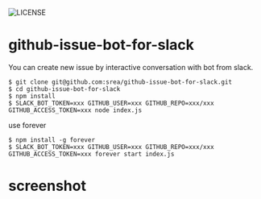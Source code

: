 ![LICENSE](https://img.shields.io/github/license/srea/github-issue-bot-for-slack.svg)

# github-issue-bot-for-slack
You can create new issue by interactive conversation with bot from slack.

```
$ git clone git@github.com:srea/github-issue-bot-for-slack.git
$ cd github-issue-bot-for-slack
$ npm install
$ SLACK_BOT_TOKEN=xxx GITHUB_USER=xxx GITHUB_REPO=xxx/xxx GITHUB_ACCESS_TOKEN=xxx node index.js
```

use forever

```
$ npm install -g forever
$ SLACK_BOT_TOKEN=xxx GITHUB_USER=xxx GITHUB_REPO=xxx/xxx GITHUB_ACCESS_TOKEN=xxx forever start index.js
```

# screenshot